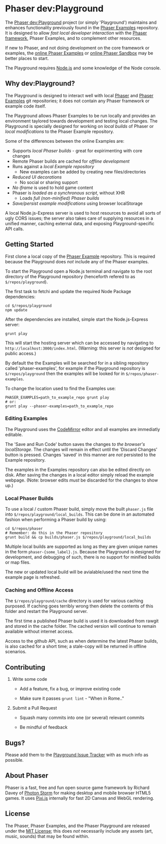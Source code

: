 # Phaser dev:Playground

The [Phaser dev:Playground][playground] project (or simply 'Playground') maintains and enhances functionality previously found in the [Phaser Examples][examples] repository. It is designed to allow *fast local developer interaction* with the [Phaser framework][phaser], Phaser Examples, and to complement other resources.

If new to Phaser, and not doing development on the core framework or examples, the [online Phaser Examples][online-examples] or [online Phaser Sandbox][online-sandbox] may be better places to start.

The Playground requires [Node.js][nodejs] and some knowledge of the Node console.

## Why dev:Playground?

The Playground is designed to interact well with local [Phaser][phaser] and [Phaser Examples][examples] git repositories; it does not contain any Phaser framework or example code itself.

The Playground allows Phaser Examples to be run locally and provides an environment taylored towards development and testing local changes. The Playground is specially designed for working on *local builds* of Phaser or *local modifications* to the Phaser Example repository.

Some of the differences between the online Examples are:

- Supports *local Phaser builds* - great for expirimenting with core changes
- Remote Phaser builds are cached for *offline development*
- Runs against a *local Example repository*
  - New examples can be added by creating new files/directories
- *Reduced UI decorations*
  - No social or sharing support
- *No iframe* is used to hold game content
- Phaser is *loaded as a synchronous script*, without XHR
  - Loads *full (non-minified) Phaser builds*
- *Save/persist example modifications* using browser localStorage

A local Node.js-Express server is used to host resources to avoid all sorts of ugly CORS issues; the server also takes care of supplying resources in a unified manner, caching external data, and exposing Playground-specific API calls.

## Getting Started

First clone a local copy of the [Phaser Example][examples] repository. This is required because the Playground does *not* include any of the Phaser examples.

To start the Playground open a Node.js terminal and navigate to the root directory of the Playground repository (henceforth refered to as `$/repos/playground`).

The first task to fetchi and update the required Node Package dependencies:

    cd $/repos/playground
    npm update

After the dependencies are installed, simple start the Node.js-Express server:

    grunt play

This will start the hosting server which can be accessed by navigating to `http://localhost:3000/index.html`. (Warning: this server is *not* designed for public access.)

By default the the Examples will be searched for in a sibling repository called 'phaser-examples', for example if the Playground repository is `$/repos/playground` then the examples will be looked for in `$/repos/phaser-examples`.

To change the location used to find the Examples use:

    PHASER_EXAMPLES=path_to_example_repo grunt play
    # or:
    grunt play --phaser-examples=path_to_example_repo

### Editing Examples 

The Playground uses the [CodeMirror][codemirror] editor and all examples are immediatly editable.

The 'Save and Run Code' button saves the changes *to the browser's localStorage*. The changes will remain in effect until the 'Discard Changes' button is pressed. Changes 'saved' in this manner are *not* persisted to the Example repository.

The examples in the Examples repository can also be edited directly on disk. After saving the changes in a local editor simply reload the example webpage. (Note: browser edits *must* be discarded for the changes to show up.)

### Local Phaser Builds

To use a local / custom Phaser build, simply move the built `phaser.js` file into `$/repos/playground/local_builds`. This can be done in an automated fashion when performing a Phaser build by using:

    cd $/repos/phaser
    # Remember: do this in the Phaser repository
    grunt build && cp builds/phaser.js $/repos/playground/local_builds

Multiple local builds are supported as long as they are given unique names in the form `phaser-{some_label}.js`. Because the Playground is designed for development, and debugging of such, there is no support for minified builds or map files.

The new or updated local build will be avialable/used the next time the example page is refreshed.

### Caching and Offline Access

The `$/repos/playground/cache` directory is used for various caching purposed. If caching goes terribly wrong then delete the contents of this folder and restart the Playground server.

The first time a published Phaser build is used it is downloaded from rawgit and stored in the cache folder. The cached version will continue to remain available without internet access.

Access to the github API, such as when determine the latest Phaser builds, is also cached for a short time; a stale-copy will be returned in offline scenarios.

## Contributing

1. Write some code

   - Add a feature, fix a bug, or improve existing code

   - Make sure it passes `grunt lint` - "When in Rome.."

2. Submit a Pull Request

   - Squash many commits into one (or several) relevant commits

   - Be mindful of feedback

## Bugs?

Please add them to the [Playground Issue Tracker][issues] with as much info as possible.

## About Phaser

Phaser is a fast, free and fun open source game framework by Richard Davey of [Photon Storm](http://www.photonstorm.com) for making desktop and mobile browser HTML5 games. It uses [Pixi.js][pixijs] internally for fast 2D Canvas and WebGL rendering.

## License

The Phaser, Phaser Examples, and the Phaser Playground are released under the [MIT License](http://opensource.org/licenses/MIT); this does *not* necessarily include any assets (art, music, sounds) that may be found within.

[playground]: https://github.com/pnstickne/phaser-dev-playground
[issues]: https://github.com/pnstickne/phaser-examples-playground/issues
[examples]: https://github.com/photonstorm/phaser-examples
[online-examples]: http://examples.phaser.io
[online-sandbox]: http://phaser.io/sandbox
[phaser]: https://github.com/photonstorm/phaser
[pixijs]: https://github.com/GoodBoyDigital/pixi.js 
[nodejs]: https://nodejs.org
[codemirror]: https://codemirror.net/
